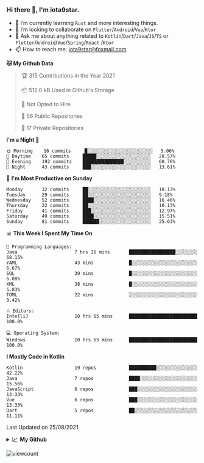 ### Hi there 👋, I'm iota9star.

- 🌱 I’m currently learning `Rust` and more interesting things.
- 👯 I’m looking to collaborate on `Flutter`/`Android`/`Vue`/`Ktor`
- 💬 Ask me about anything related to `Kotlin`/`Dart`/`Java`/`JS`/`TS` or `Flutter`/`Android`/`Vue`/`Spring`/`React`
  /`Ktor`
- 📫 How to reach me: [iota9star@foxmail.com](iota9star@foxmail.com)



<!--START_SECTION:waka-->
**🐱 My Github Data** 

> 🏆 315 Contributions in the Year 2021
 > 
> 📦 512.0 kB Used in Github's Storage 
 > 
> 🚫 Not Opted to Hire
 > 
> 📜 56 Public Repositories 
 > 
> 🔑 17 Private Repositories  
 > 
**I'm a Night 🦉** 

```text
🌞 Morning    16 commits     █░░░░░░░░░░░░░░░░░░░░░░░░   5.06% 
🌆 Daytime    65 commits     █████░░░░░░░░░░░░░░░░░░░░   20.57% 
🌃 Evening    192 commits    ███████████████░░░░░░░░░░   60.76% 
🌙 Night      43 commits     ███░░░░░░░░░░░░░░░░░░░░░░   13.61%

```
📅 **I'm Most Productive on Sunday** 

```text
Monday       32 commits     ██░░░░░░░░░░░░░░░░░░░░░░░   10.13% 
Tuesday      29 commits     ██░░░░░░░░░░░░░░░░░░░░░░░   9.18% 
Wednesday    52 commits     ████░░░░░░░░░░░░░░░░░░░░░   16.46% 
Thursday     32 commits     ██░░░░░░░░░░░░░░░░░░░░░░░   10.13% 
Friday       41 commits     ███░░░░░░░░░░░░░░░░░░░░░░   12.97% 
Saturday     49 commits     ████░░░░░░░░░░░░░░░░░░░░░   15.51% 
Sunday       81 commits     ██████░░░░░░░░░░░░░░░░░░░   25.63%

```


📊 **This Week I Spent My Time On** 

```text
💬 Programming Languages: 
Java                     7 hrs 26 mins       █████████████████░░░░░░░░   68.15% 
YAML                     43 mins             █░░░░░░░░░░░░░░░░░░░░░░░░   6.67% 
SQL                      39 mins             █░░░░░░░░░░░░░░░░░░░░░░░░   6.08% 
XML                      38 mins             █░░░░░░░░░░░░░░░░░░░░░░░░   5.83% 
TOML                     22 mins             ░░░░░░░░░░░░░░░░░░░░░░░░░   3.42%

🔥 Editors: 
IntelliJ                 10 hrs 55 mins      █████████████████████████   100.0%

💻 Operating System: 
Windows                  10 hrs 55 mins      █████████████████████████   100.0%

```

**I Mostly Code in Kotlin** 

```text
Kotlin                   19 repos            ██████████░░░░░░░░░░░░░░░   42.22% 
Java                     7 repos             ████░░░░░░░░░░░░░░░░░░░░░   15.56% 
JavaScript               6 repos             ███░░░░░░░░░░░░░░░░░░░░░░   13.33% 
Vue                      6 repos             ███░░░░░░░░░░░░░░░░░░░░░░   13.33% 
Dart                     5 repos             ██░░░░░░░░░░░░░░░░░░░░░░░   11.11%

```



 Last Updated on 25/08/2021
<!--END_SECTION:waka-->

<details>
  <summary><b>📈&nbsp;&nbsp;My Github</b></summary>
  <br>
  <img src='https://github-profile-trophy.vercel.app/?username=iota9star'>
  <img src='https://bad-apple-github-readme.vercel.app/api?show_bg=1&username=iota9star&hide_title=true'>
  <img src='http://cr-skills-chart-widget.azurewebsites.net/api/api?username=iota9star'>
</details>


![viewcount](https://count.getloli.com/get/@iota9star?theme=rule34)
